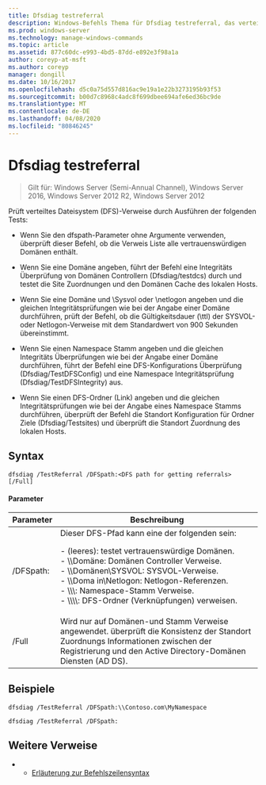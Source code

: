 ```yaml
---
title: Dfsdiag testreferral
description: Windows-Befehls Thema für Dfsdiag testreferral, das verteiltes Dateisystem (DFS)-Verweise prüft.
ms.prod: windows-server
ms.technology: manage-windows-commands
ms.topic: article
ms.assetid: 877c60dc-e993-4bd5-87dd-e892e3f98a1a
author: coreyp-at-msft
ms.author: coreyp
manager: dongill
ms.date: 10/16/2017
ms.openlocfilehash: d5c0a75d557d816ac9e19a1e22b3273195b93f53
ms.sourcegitcommit: b00d7c8968c4adc8f699dbee694afe6ed36bc9de
ms.translationtype: MT
ms.contentlocale: de-DE
ms.lasthandoff: 04/08/2020
ms.locfileid: "80846245"
---
```

# <a name="dfsdiag-testreferral"></a>Dfsdiag testreferral

>Gilt für: Windows Server (Semi-Annual Channel), Windows Server 2016, Windows Server 2012 R2, Windows Server 2012

Prüft verteiltes Dateisystem (DFS)-Verweise durch Ausführen der folgenden Tests:

- Wenn Sie den dfspath-Parameter ohne Argumente verwenden, überprüft dieser Befehl, ob die Verweis Liste alle vertrauenswürdigen Domänen enthält.

- Wenn Sie eine Domäne angeben, führt der Befehl eine Integritäts Überprüfung von Domänen Controllern (Dfsdiag/testdcs) durch und testet die Site Zuordnungen und den Domänen Cache des lokalen Hosts.

- Wenn Sie eine Domäne und \Sysvol oder \netlogon angeben und die gleichen Integritätsprüfungen wie bei der Angabe einer Domäne durchführen, prüft der Befehl, ob die Gültigkeitsdauer (\ttl) der SYSVOL-oder Netlogon-Verweise mit dem Standardwert von 900 Sekunden übereinstimmt.

- Wenn Sie einen Namespace Stamm angeben und die gleichen Integritäts Überprüfungen wie bei der Angabe einer Domäne durchführen, führt der Befehl eine DFS-Konfigurations Überprüfung (Dfsdiag/TestDFSConfig) und eine Namespace Integritätsprüfung (Dfsdiag/TestDFSIntegrity) aus.

- Wenn Sie einen DFS-Ordner (Link) angeben und die gleichen Integritätsprüfungen wie bei der Angabe eines Namespace Stamms durchführen, überprüft der Befehl die Standort Konfiguration für Ordner Ziele (Dfsdiag/Testsites) und überprüft die Standort Zuordnung des lokalen Hosts.

## <a name="syntax"></a>Syntax

```
dfsdiag /TestReferral /DFSpath:<DFS path for getting referrals> [/Full]
```

#### <a name="parameters"></a>Parameter

|Parameter|Beschreibung|
|-------|--------|
| /DFSpath:<path for getting referrals>|Dieser DFS-Pfad kann eine der folgenden sein:<p>-   \(leeres\): testet vertrauenswürdige Domänen.<br />-   \\\\Domäne: Domänen Controller Verweise.<br />-   \\\\Domänen\\SYSVOL: SYSVOL-Verweise.<br />-   \\\\Doma in\\Netlogon: Netlogon-Referenzen.<br />-   \\\\<Domain or server>\\<Namespace Root>: Namespace-Stamm Verweise.<br />-   \\\\<Domain or server>\\<Namespace root>\\<DFS folder>: DFS-Ordner \(Verknüpfungen\) verweisen.|
|/Full|Wird nur auf Domänen-und Stamm Verweise angewendet. überprüft die Konsistenz der Standort Zuordnungs Informationen zwischen der Registrierung und den Active Directory-Domänen Diensten \(AD DS\).|

## <a name="examples"></a><a name=BKMK_Examples></a>Beispiele

```
dfsdiag /TestReferral /DFSpath:\\Contoso.com\MyNamespace
```

```
dfsdiag /TestReferral /DFSpath:
```

## <a name="additional-references"></a>Weitere Verweise

-   - [Erläuterung zur Befehlszeilensyntax](command-line-syntax-key.md)



